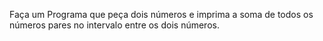 Faça um Programa que peça dois números e imprima a soma de todos os números pares no intervalo entre os dois números.